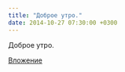 ```yaml
---
title: "Доброе утро."
date: 2014-10-27 07:30:00 +0300
---
```


Доброе утро.

[Вложение](https://vk.com/photo41076938_343927027)

